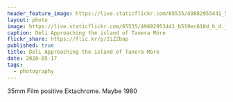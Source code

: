 ```yaml
---
header_feature_image: https://live.staticflickr.com/65535/49882953441_5e64e12056_o.jpg
layout: photo
image: https://live.staticflickr.com/65535/49882953441_b519ec618d_h_d.jpg
caption: Deli Approaching the island of Tanera Móre
flickr_share: https://flic.kr/p/2iZZbap
published: true
title: Deli Approaching the island of Tanera Móre
date: 2020-05-17
tags:
  - photography
---
```


35mm Film positive Ektachrome. Maybe 1980
